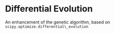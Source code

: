 # Differential Evolution

An enhancement of the genetic algorithm, based on
`scipy.optimize.differential\_evolution`

